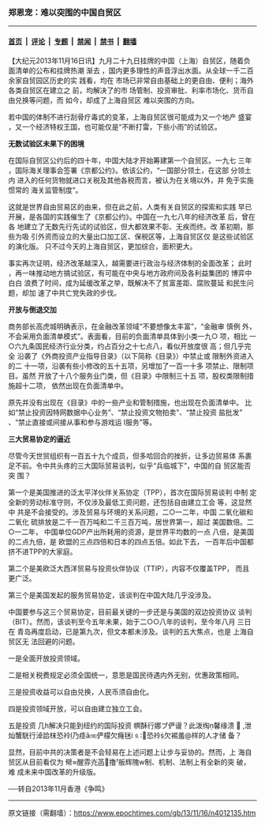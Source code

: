 ### 郑恩宠：难以突围的中国自贸区

---

#### [首页](../../../..?n4012135) &nbsp;|&nbsp; [评论](../../../../../epoch-comment?n4012135) &nbsp;|&nbsp; [专题](../../../../../epoch-special?n4012135) &nbsp;|&nbsp; [禁闻](../../../../../epoch-news?n4012135) &nbsp;|&nbsp; [禁书](../../../../../books?n4012135) &nbsp;|&nbsp; [翻墙](https://github.com/gfw-breaker/nogfw/blob/master/README.md?n4012135)


<div class="post_content" id="artbody" itemprop="articleBody">
 <!-- article content begin -->
 <p>
  【大纪元2013年11月16日讯】九月二十九日挂牌的中国（上海）自贸区，随着负面清单的公布和挂牌热潮 渐去 ，国内更多理性的声音浮出水面。从全球一千二百余家自贸园区历史的实 践看，均在 市场已非常自由基础上的更自由、便利；海外各类自贸区在建立之 前，均解决了的市 场管制、投资审批、利率市场化、货币自由兑换等问题，而 如今，却成了上海自贸区 难以突围的方向。
 </p>
 <p>
  若中国的体制不进行刮骨疗毒式的变革，上海自贸区很可能成为又一个地产 盛宴 ，又一个经济特权王国，也可能仅是“不断打雷，下些小雨”的试验区。
 </p>
 <p>
  <b>
   无数试验区未果下的困境
  </b>
 </p>
 <p>
  在国际自贸区公约后的四十年，中国大陆才开始筹建第一个自贸区。一九七 三年 ，国际海关理事会签署《京都公约》。依该公约，“一国部分领土，在这部 分领土内 进入的任何货物就进口关税及其他各税而言，被认为在关境以外，并 免于实施惯常的 海关监管制度”。
 </p>
 <p>
  这就是世界自由贸易区的由来，但在此之前，人类有关自贸区的探索和实践 早已 开展，是各国的实践催生了《京都公约》。中国在一九七八年的经济改革 后，曾在各 地建立了无数先行先试的试验区，但大都效果不彰、无疾而终。改 革初期，那些为吸 引外资而设立的大量出口加工区、保税区等，上海自贸区仅 是这些试验区的演化版。 只不过今天的上海自贸区，更加综合，面积更大。
 </p>
 <p>
  事实再次证明，经济改革越深入，越需要进行政治与经济体制的全面改革； 此时 ，再一味推动地方搞试验区，有可能在中央与地方政府间及各利益集团的 博弈中白白 浪费了时间，成为延缓改革之举，既解决不了贫富差距、腐败蔓延 和民生问题，却加 速了中共亡党失政的步伐。
 </p>
 <p>
  <b>
   开放与倒退交加
  </b>
 </p>
 <p>
  商务部长高虎城明确表示，在金融改革领域“不要想像太丰富”，“金融审 慎例 外，不会采用负面清单模式”。表面看，目前的负面清单具体到小类一九○ 项，相比 一○六九条国民经济行业分类，约占百分之十七点八，看似开放度很 高；但几乎完全 沿袭了《外商投资产业指导目录》（以下简称《目录》）中禁止或 限制外资进入的二 十一项，沿袭有些小修改的五十五项，另增加了一百一十多 项禁止、限制项目。虽然 开放了十八个服务业门类，但《目录》中限制三十五 项，股权类限制措施超十二项， 依然出现在负面清单中。
 </p>
 <p>
  原先并没有出现在《目录》中的一些产业和管制措施，也出现在负面清单中。 比 如“禁止投资因特网数据中心业务”、“禁止投资文物拍卖”、“禁止投资 盐批发” 、“禁止直接或间接从事和参与游戏运 I服务”等。
 </p>
 <p>
  <b>
   三大贸易协定的逼近
  </b>
 </p>
 <p>
  尽管今天世贸组织有一百五十九个成员，但多哈回合的挫折，让多边贸易体 系裹 足不前。令中共头疼的三大国际贸易谈判，似乎“兵临城下”，中国的自 贸区能否突 围？
 </p>
 <p>
  第一个是美国推进的泛太平洋伙伴关系协定（TPP），首次在国际贸易谈判 中制 定全新的劳动标准守则，不仅涉及最低工资问题，还包括自由建立工会 等，这显然中 共是不会接受的。涉及贸易与环境的关系问题，二○一二年，中国 二氧化碳和二氧化 硫排放是二千一百万吨和二千三百万吨，居世界第一，超过 美国数倍。二○一二年， 中国单位GDP产出所耗用的资源，是世界平均数的一点 八倍，是美国的二点九倍，是 欧盟的三点四倍和日本的四点五倍。如此下去， 一百年后中国都挤不进TPP的大家庭。
 </p>
 <p>
  第二个是美欧泛大西洋贸易与投资伙伴协议（TTIP），内容不仅覆盖TPP， 而且 更广泛。
 </p>
 <p>
  第三个是美国发起的服务贸易协定，该谈判在中国大陆几乎没涉及。
 </p>
 <p>
  中国要参与这三个贸易协定，目前最关键的一步还是与美国的双边投资协议 谈判 （BIT）。然而，该谈判至今五年未果，始于二○○八年的谈判，至今年八月 三日在 青岛再度启动，已是第九次，但文本都未涉及。谈判的五大焦点，也是 上海自贸区无 法回避的问题。
 </p>
 <p>
  一是全面开放投资领域。
 </p>
 <p>
  二是相关税费规定必须全国统一，意思是国民待遇内外无别，优惠政策相同。
 </p>
 <p>
  三是投资收益可以自由兑换，人民币须自由化。
 </p>
 <p>
  四是投资领域开放，可以自由建立独立工会。
 </p>
 <p>
  五是投资 几h解决只能到纽约的国际投资 幎酥行娜ブ俨谩？此泼绹馨缘溃  泄灿蟹駫行淖詥枺恐袊乃痉ā⒅俨檬欠癃毩ⅰ⒐恐袊欠裼羞@样的人才储 备？
 </p>
 <p>
  显然，目前中共的决策者是不会轻易在上述问题上让步与妥协的。然而，上 海自 贸区从目前看仅为 幦≈醒雰灮菡撸舨辉隗w制、机制、法制上有全新的突 破，难 成未来中国改革的升级版。
 </p>
 <p>
  ──转自2013年11月香港《争鸣》
 </p>
 <!-- article content end -->
 <div id="below_article_ad">
 </div>
</div>


---

原文链接（需翻墙）：https://www.epochtimes.com/gb/13/11/16/n4012135.htm